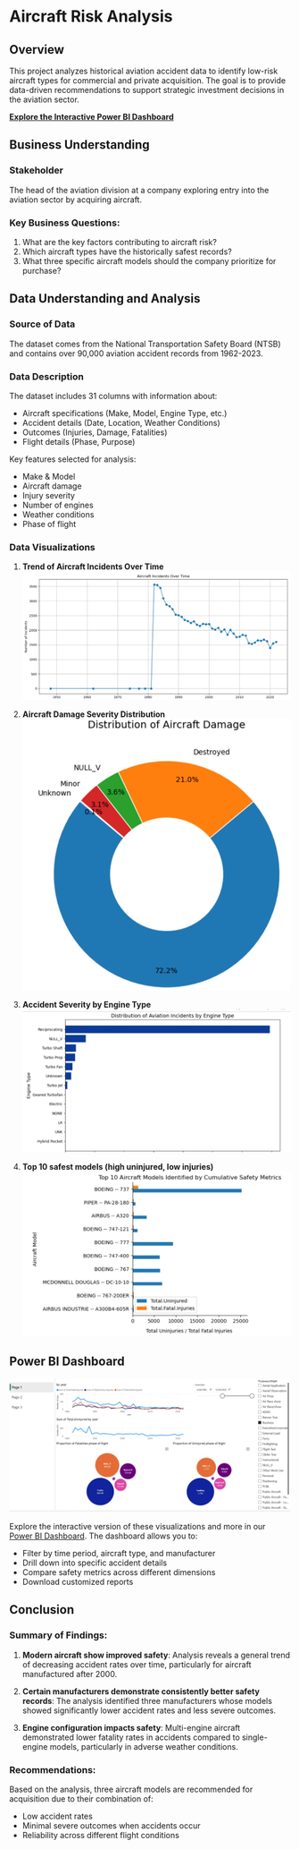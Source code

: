 # Aircraft Risk Analysis

## Overview
This project analyzes historical aviation accident data to identify low-risk aircraft types for commercial and private acquisition. The goal is to provide data-driven recommendations to support strategic investment decisions in the aviation sector.

**[Explore the Interactive Power BI Dashboard](https://app.powerbi.com/links/sTnYlAofIH?ctid=9e87e1a8-637b-44a1-8ca9-21475ab458a7&pbi_source=linkShare)**

## Business Understanding

### Stakeholder
The head of the aviation division at a company exploring entry into the aviation sector by acquiring aircraft.

### Key Business Questions:
1. What are the key factors contributing to aircraft risk?
2. Which aircraft types have the historically safest records?
3. What three specific aircraft models should the company prioritize for purchase?

## Data Understanding and Analysis

### Source of Data
The dataset comes from the National Transportation Safety Board (NTSB) and contains over 90,000 aviation accident records from 1962-2023.

### Data Description
The dataset includes 31 columns with information about:
- Aircraft specifications (Make, Model, Engine Type, etc.)
- Accident details (Date, Location, Weather Conditions)
- Outcomes (Injuries, Damage, Fatalities)
- Flight details (Phase, Purpose)

Key features selected for analysis:
- Make & Model
- Aircraft damage
- Injury severity
- Number of engines
- Weather conditions
- Phase of flight

### Data Visualizations

1. **Trend of Aircraft Incidents Over Time**
![Trend of Aircraft Incident Over Time](images/trend_aircraft_overtime.jpeg)


2. **Aircraft Damage Severity Distribution**
![Trend of Aircraft Incident Over Time](images/damage.jpeg)


3. **Accident Severity by Engine Type**
![Trend of Aircraft Incident Over Time](images/engine.jpeg)


4. **Top 10 safest models (high uninjured, low injuries)**
![Trend of Aircraft Incident Over Time](images/10_recommended.jpeg)


## Power BI Dashboard
[![Power BI Dashboard Screenshot](images/dashboard.jpeg)](https://app.powerbi.com/links/sTnYlAofIH?ctid=9e87e1a8-637b-44a1-8ca9-21475ab458a7&pbi_source=linkShare)

Explore the interactive version of these visualizations and more in our [Power BI Dashboard](https://app.powerbi.com/links/sTnYlAofIH?ctid=9e87e1a8-637b-44a1-8ca9-21475ab458a7&pbi_source=linkShare). The dashboard allows you to:

- Filter by time period, aircraft type, and manufacturer
- Drill down into specific accident details
- Compare safety metrics across different dimensions
- Download customized reports

## Conclusion

### Summary of Findings:
1. **Modern aircraft show improved safety**: Analysis reveals a general trend of decreasing accident rates over time, particularly for aircraft manufactured after 2000.

2. **Certain manufacturers demonstrate consistently better safety records**: The analysis identified three manufacturers whose models showed significantly lower accident rates and less severe outcomes.

3. **Engine configuration impacts safety**: Multi-engine aircraft demonstrated lower fatality rates in accidents compared to single-engine models, particularly in adverse weather conditions.

### Recommendations:
Based on the analysis, three aircraft models are recommended for acquisition due to their combination of:
- Low accident rates
- Minimal severe outcomes when accidents occur
- Reliability across different flight conditions

